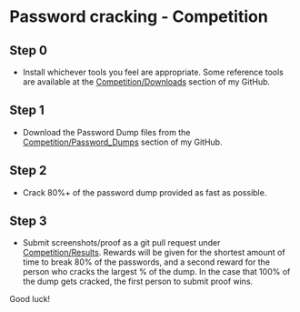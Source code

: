 # Password cracking - Competition

## Step 0
* Install whichever tools you feel are appropriate.  Some reference tools are available at the [Competition/Downloads](https://github.com/JonZeolla/Presentation_Materials/tree/master/2015-09-24_SteelCityInfoSec_Password-Cracking/Competition/Downloads) section of my GitHub.  

## Step 1
* Download the Password Dump files from the [Competition/Password_Dumps](https://github.com/JonZeolla/Presentation_Materials/tree/master/2015-09-24_SteelCityInfoSec_Password-Cracking/Competition/Password_Dumps) section of my GitHub.  

## Step 2
* Crack 80%+ of the password dump provided as fast as possible.  

## Step 3
* Submit screenshots/proof as a git pull request under [Competition/Results](https://github.com/JonZeolla/Presentation_Materials/tree/master/2015-09-24_SteelCityInfoSec_Password-Cracking/Competition/Results).  Rewards will be given for the shortest amount of time to break 80% of the passwords, and a second reward for the person who cracks the largest % of the dump.  In the case that 100% of the dump gets cracked, the first person to submit proof wins.  

Good luck!

